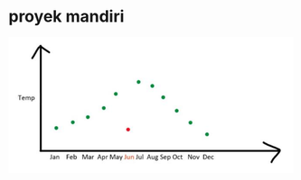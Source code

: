 # proyek mandiri

![alt](https://github.com/oktavin28/proyekmandiripredict/blob/main/Contextual-outlier.jpg?raw=true)
